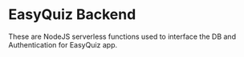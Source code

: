 # EasyQuiz Backend

These are NodeJS serverless functions used to interface the DB and Authentication for EasyQuiz app.
